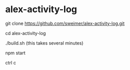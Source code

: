 # alex-activity-log

git clone https://github.com/sweimer/alex-activity-log.git

cd alex-activity-log

./build.sh (this takes several minutes)

npm start

ctrl c